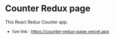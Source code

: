 # Counter Redux page 


This React Redux Counter app. 
- live link : https://counter-redux-page.vercel.app
